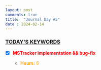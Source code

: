 ```yaml
---
layout: post
comments: true
title:  "Journal Day #5"
date : 2024-02-14
---
```



<h3 style = "text-decoration : underline;"> TODAY'S KEYWORDS </h3>

* [X] <span style="color: red;">**MSTracker implementation && bug-fix**</span>

  - <span style="color: orange;">**Hours:** 6</span>



